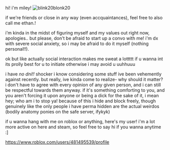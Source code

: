 
hi! i'm miley! ![blink20blonk20](https://github.com/user-attachments/assets/647df360-0d40-4ca2-a5ac-b7fb62ae6998)

if we're friends or close in any way (even accquaintances), feel free to also call me ethan.!

i'm kinda in the midst of figuring myself and my values out right now, apologies.. but please, don't be afraid to start up a convo with me! i'm dx with severe social anxiety, so i may be afraid to do it myself (nothing personal!!).

ok but like actually social interaction makes me sweat a lottttt if u wanna int its prolly best for u to initiate otherwise i may avoid u uuhhuuu

i have *no dni!!* shocker i know considering some stuff ive been vehemently against recently. but really, ive kinda come to realize- why should it matter? i don't have to agree with every opinion of any given person, and i can still be respectful towards them anyway. if it's something comforting to you, and you aren't forcing it upon anyone or being a dick for the sake of it, i mean hey; who am i to stop ya! because of this i hide and block freely, though genuinely like the only people i have perma hidden are the actual weirdos (bodily anatomy ponies on the safe server, ifykyk)

if u wanna hang with me on roblox or anything, here's my user! i'm a lot more active on here and steam, so feel free to say hi if you wanna anytime :]

https://www.roblox.com/users/481495539/profile
